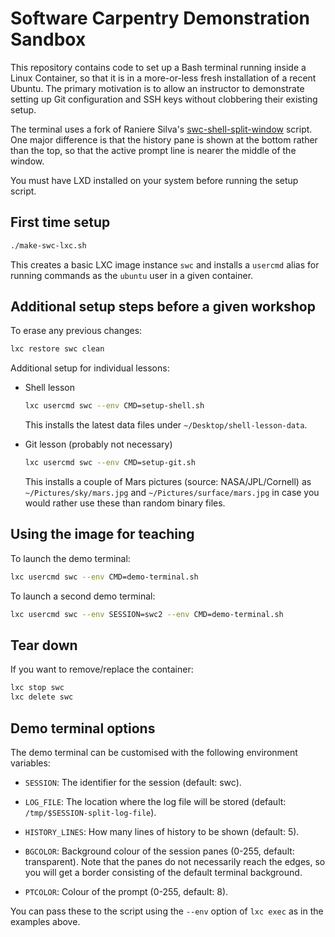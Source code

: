 # Software Carpentry Demonstration Sandbox

This repository contains code to set up a Bash terminal running inside a Linux
Container, so that it is in a more-or-less fresh installation of a recent
Ubuntu. The primary motivation is to allow an instructor to demonstrate setting
up Git configuration and SSH keys without clobbering their existing setup.

The terminal uses a fork of Raniere Silva's [swc-shell-split-window] script. One
major difference is that the history pane is shown at the bottom rather than the
top, so that the active prompt line is nearer the middle of the window.

[swc-shell-split-window]: https://github.com/rgaiacs/swc-shell-split-window

You must have LXD installed on your system before running the setup script.

## First time setup

```bash
./make-swc-lxc.sh
```

This creates a basic LXC image instance `swc` and installs a `usercmd` alias
for running commands as the `ubuntu` user in a given container.

## Additional setup steps before a given workshop

To erase any previous changes:

```bash
lxc restore swc clean
```

Additional setup for individual lessons:

  - Shell lesson

    ```bash
    lxc usercmd swc --env CMD=setup-shell.sh
    ```

    This installs the latest data files under `~/Desktop/shell-lesson-data`.

  - Git lesson (probably not necessary)

    ```bash
    lxc usercmd swc --env CMD=setup-git.sh
    ```

    This installs a couple of Mars pictures (source: NASA/JPL/Cornell) as
    `~/Pictures/sky/mars.jpg` and `~/Pictures/surface/mars.jpg` in case you
    would rather use these than random binary files.

## Using the image for teaching

To launch the demo terminal:

```bash
lxc usercmd swc --env CMD=demo-terminal.sh
```

To launch a second demo terminal:

```bash
lxc usercmd swc --env SESSION=swc2 --env CMD=demo-terminal.sh
```

## Tear down

If you want to remove/replace the container:

```bash
lxc stop swc
lxc delete swc
```

## Demo terminal options

The demo terminal can be customised with the following environment variables:

- `SESSION`: The identifier for the session (default: swc).

- `LOG_FILE`: The location where the log file will be stored (default:
  `/tmp/$SESSION-split-log-file`).

- `HISTORY_LINES`: How many lines of history to be shown (default: 5).

- `BGCOLOR`: Background colour of the session panes (0-255, default: transparent).
  Note that the panes do not necessarily reach the edges, so you will get a border
  consisting of the default terminal background.

- `PTCOLOR`: Colour of the prompt (0-255, default: 8).

You can pass these to the script using the `--env` option of `lxc exec` as in
the examples above.
